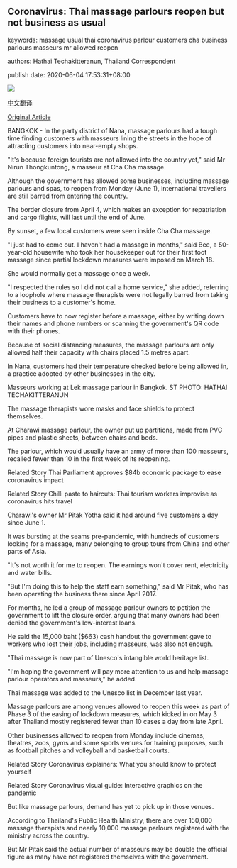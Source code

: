 ## Coronavirus: Thai massage parlours reopen but not business as usual

keywords: massage usual thai coronavirus parlour customers cha business parlours masseurs mr allowed reopen

authors: Hathai Techakitteranun, Thailand Correspondent

publish date: 2020-06-04 17:53:31+08:00

![](https://www.straitstimes.com/sites/default/files/media-brightcove/6161574069001.jpg)

[中文翻译](Coronavirus%3A%20Thai%20massage%20parlours%20reopen%20but%20not%20business%20as%20usual_zh.md)

[Original Article](https://www.straitstimes.com/asia/se-asia/coronavirus-thai-massage-parlours-reopen-but-not-business-as-usual)

BANGKOK - In the party district of Nana, massage parlours had a tough time finding customers with masseurs lining the streets in the hope of attracting customers into near-empty shops.

"It's because foreign tourists are not allowed into the country yet," said Mr Nirun Thongkuntong, a masseur at Cha Cha massage.

Although the government has allowed some businesses, including massage parlours and spas, to reopen from Monday (June 1), international travellers are still barred from entering the country.

The border closure from April 4, which makes an exception for repatriation and cargo flights, will last until the end of June.

By sunset, a few local customers were seen inside Cha Cha massage.

"I just had to come out. I haven't had a massage in months," said Bee, a 50-year-old housewife who took her housekeeper out for their first foot massage since partial lockdown measures were imposed on March 18.

She would normally get a massage once a week.

"I respected the rules so I did not call a home service," she added, referring to a loophole where massage therapists were not legally barred from taking their business to a customer's home.

Customers have to now register before a massage, either by writing down their names and phone numbers or scanning the government's QR code with their phones.

Because of social distancing measures, the massage parlours are only allowed half their capacity with chairs placed 1.5 metres apart.

In Nana, customers had their temperature checked before being allowed in, a practice adopted by other businesses in the city.





Masseurs working at Lek massage parlour in Bangkok. ST PHOTO: HATHAI TECHAKITTERANUN



The massage therapists wore masks and face shields to protect themselves.

At Charawi massage parlour, the owner put up partitions, made from PVC pipes and plastic sheets, between chairs and beds.

The parlour, which would usually have an army of more than 100 masseurs, recalled fewer than 10 in the first week of its reopening.

Related Story Thai Parliament approves $84b economic package to ease coronavirus impact

Related Story Chilli paste to haircuts: Thai tourism workers improvise as coronavirus hits travel

Charawi's owner Mr Pitak Yotha said it had around five customers a day since June 1.

It was bursting at the seams pre-pandemic, with hundreds of customers looking for a massage, many belonging to group tours from China and other parts of Asia.

"It's not worth it for me to reopen. The earnings won't cover rent, electricity and water bills.

"But I'm doing this to help the staff earn something," said Mr Pitak, who has been operating the business there since April 2017.

For months, he led a group of massage parlour owners to petition the government to lift the closure order, arguing that many owners had been denied the government's low-interest loans.

He said the 15,000 baht ($663) cash handout the government gave to workers who lost their jobs, including masseurs, was also not enough.

"Thai massage is now part of Unesco's intangible world heritage list.

"I'm hoping the government will pay more attention to us and help massage parlour operators and masseurs," he added.

Thai massage was added to the Unesco list in December last year.

Massage parlours are among venues allowed to reopen this week as part of Phase 3 of the easing of lockdown measures, which kicked in on May 3 after Thailand mostly registered fewer than 10 cases a day from late April.

Other businesses allowed to reopen from Monday include cinemas, theatres, zoos, gyms and some sports venues for training purposes, such as football pitches and volleyball and basketball courts.

Related Story Coronavirus explainers: What you should know to protect yourself

Related Story Coronavirus visual guide: Interactive graphics on the pandemic

But like massage parlours, demand has yet to pick up in those venues.

According to Thailand's Public Health Ministry, there are over 150,000 massage therapists and nearly 10,000 massage parlours registered with the ministry across the country.

But Mr Pitak said the actual number of masseurs may be double the official figure as many have not registered themselves with the government.